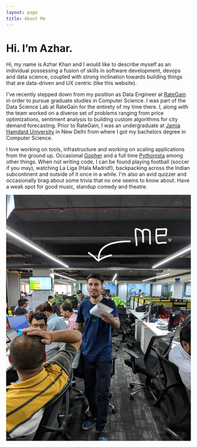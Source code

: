 ```yaml
---
layout: page
title: About Me
---
```

# Hi. I’m Azhar.

Hi, my name is Azhar Khan and I would like to describe myself as an individual possessing a fusion of skills in software development, devops and data science, coupled with strong inclination towards building things that are data-driven and UX centric (like this website).

I've recently stepped down from my position as Data Engineer at [RateGain](https://rategain.com) in order to pursue graduate studies in Computer Science. I was part of the Data Science Lab at RateGain for the entirety of my time there. I, along with the team worked on a diverse set of problems ranging from price optimizations, sentiment analysis to building custom algorithms for city demand forecasting. Prior to RateGain, I was an undergraduate at [Jamia Hamdard University](http://www.jamiahamdard.ac.in:81) in New Delhi from where I got my bachelors degree in Computer Science.

I love working on tools, infrastructure and working on scaling applications from the ground up. Occasional [Gopher](https://golang.org) and a full time [Pythonista](https://www.python.org) among other things. When not writing code, I can be found playing football (soccer if you may), watching La Liga (Hala Madrid!), backpacking across the Indian subcontinent and outside of it once in a while. I'm also an avid quizzer and occasionally brag about some trivia that no one seems to know about. Have a weak spot for good music, standup comedy and theatre.

![At RateGain HQ in Noida.](/assets/1.jpg)
